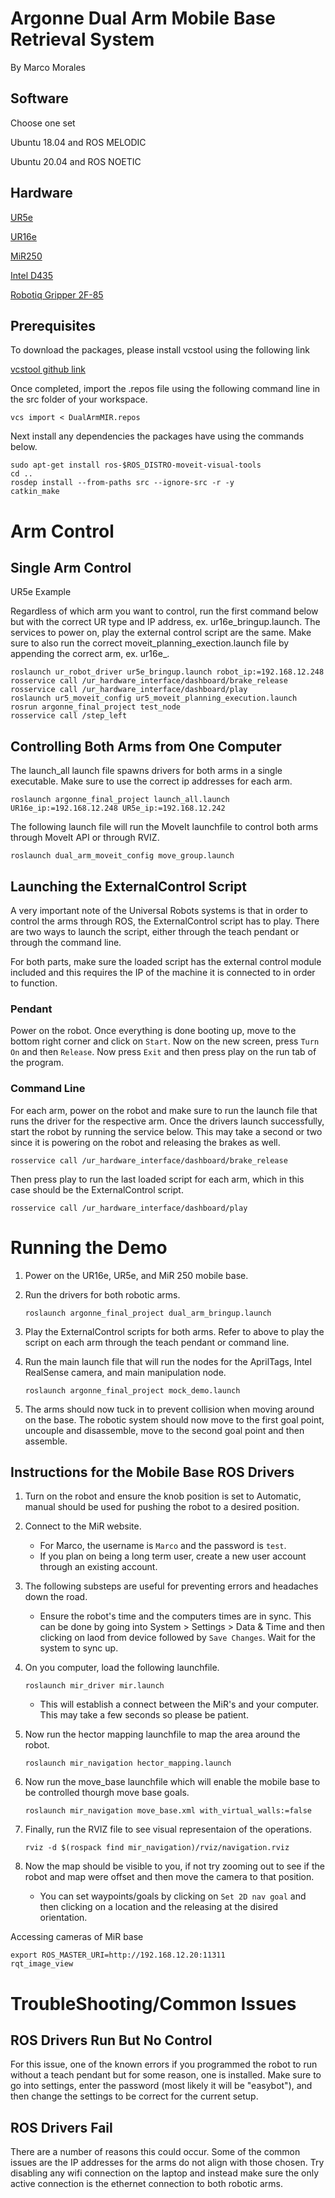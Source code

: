 # Argonne Dual Arm Mobile Base Retrieval System
By Marco Morales
<!-- Need to resize the pictures below -->
<!-- ![Robot_first](pictures/ArgonnePic1.png)

![Robot_second](pictures/ArgonnePic2.png) -->

## Software

Choose one set

Ubuntu 18.04 and ROS MELODIC 

Ubuntu 20.04 and ROS NOETIC

## Hardware

[UR5e](https://www.universal-robots.com/products/ur5-robot/)

[UR16e](https://www.universal-robots.com/products/ur16-robot/)

[MiR250](https://www.mobile-industrial-robots.com/solutions/robots/mir250/)

[Intel D435](https://www.intelrealsense.com/depth-camera-d435/)

[Robotiq Gripper 2F-85](https://robotiq.com/products/2f85-140-adaptive-robot-gripper)

## Prerequisites

To download the packages, please install vcstool using the following link

[vcstool github link](https://github.com/dirk-thomas/vcstool)

Once completed, import the .repos file using the following command line in the src folder of your workspace.

```
vcs import < DualArmMIR.repos
```

Next install any dependencies the packages have using the commands below.

```
sudo apt-get install ros-$ROS_DISTRO-moveit-visual-tools
cd ..
rosdep install --from-paths src --ignore-src -r -y
catkin_make
```
# Arm Control

## Single Arm Control

UR5e Example

Regardless of which arm you want to control, run the first command below but with the correct UR type and IP address, ex. ur16e_bringup.launch. The services to power on, play the external control script are the same. Make sure to also run the correct moveit_planning_exection.launch file by appending the correct arm, ex. ur16e_.

```
roslaunch ur_robot_driver ur5e_bringup.launch robot_ip:=192.168.12.248
rosservice call /ur_hardware_interface/dashboard/brake_release
rosservice call /ur_hardware_interface/dashboard/play
roslaunch ur5_moveit_config ur5_moveit_planning_execution.launch
rosrun argonne_final_project test_node
rosservice call /step_left
```

## Controlling Both Arms from One Computer

The launch_all launch file spawns drivers for both arms in a single executable. Make sure to use the correct ip addresses for each arm. 

```
roslaunch argonne_final_project launch_all.launch UR16e_ip:=192.168.12.248 UR5e_ip:=192.168.12.242
```

The following launch file will run the MoveIt launchfile to control both arms through MoveIt API or through RVIZ.

```
roslaunch dual_arm_moveit_config move_group.launch
```

## Launching the ExternalControl Script

A very important note of the Universal Robots systems is that in order to control the arms through ROS, the ExternalControl script has to play. There are two ways to launch the script, either through the teach pendant or through the command line.

For both parts, make sure the loaded script has the external control module included and this requires the IP of the machine it is connected to in order to function.

### Pendant 

Power on the robot. Once everything is done booting up, move to the bottom right corner and click on `Start`. Now on the new screen, press `Turn On` and then `Release`. Now press `Exit` and then press play on the run tab of the program. 

### Command Line

For each arm, power on the robot and make sure to run the launch file that runs the driver for the respective arm. Once the drivers launch successfully, start the robot by running the service below. This may take a second or two since it is powering on the robot and releasing the brakes as well.
```
rosservice call /ur_hardware_interface/dashboard/brake_release
```

Then press play to run the last loaded script for each arm, which in this case should be the ExternalControl script.

```
rosservice call /ur_hardware_interface/dashboard/play
```

# Running the Demo

1. Power on the UR16e, UR5e, and MiR 250 mobile base. 

2. Run the drivers for both robotic arms.
    ```
    roslaunch argonne_final_project dual_arm_bringup.launch
    ```
    
3. Play the ExternalControl scripts for both arms. Refer to above to play the script on each arm through the teach pendant or command line. 

4. Run the main launch file that will run the nodes for the AprilTags, Intel RealSense camera, and main manipulation node.
    ```
    roslaunch argonne_final_project mock_demo.launch
    ```
    
5. The arms should now tuck in to prevent collision when moving around on the base. The robotic system should now move to the first goal point, uncouple and disassemble, move to the second goal point and then assemble.


## Instructions for the Mobile Base ROS Drivers

1. Turn on the robot and ensure the knob position is set to Automatic, manual should be used for pushing the robot to a desired position.

2. Connect to the MiR website.
    - For Marco, the username is `Marco` and the password is `test`.
    - If you plan on being a long term user, create a new user account through an existing account.

3. The following substeps are useful for preventing errors and headaches down the road.
    - Ensure the robot's time and the computers times are in sync. This can be done by going into System > Settings > Data & Time and then clicking on laod from device followed by `Save Changes`. Wait for the system to sync up. 

4. On you computer, load the following launchfile.
    ```
    roslaunch mir_driver mir.launch
    ``` 
    - This will establish a connect between the MiR's and your computer. This may take a few seconds so please be patient. 

5. Now run the hector mapping launchfile to map the area around the robot.
    ```
    roslaunch mir_navigation hector_mapping.launch
    ```

6. Now run the move_base launchfile which will enable the mobile base to be controlled thourgh move base goals.
    ```
    roslaunch mir_navigation move_base.xml with_virtual_walls:=false
    ```
7. Finally, run the RVIZ file to see visual representaion of the operations.
    ```
    rviz -d $(rospack find mir_navigation)/rviz/navigation.rviz
    ```
8. Now the map should be visible to you, if not try zooming out to see if the robot and map were offset and then move the camera to that position. 
    - You can set waypoints/goals by clicking on `Set 2D nav goal` and then clicking on a location and the  releasing at the disired orientation. 

Accessing cameras of MiR base
```
export ROS_MASTER_URI=http://192.168.12.20:11311
rqt_image_view
```

# TroubleShooting/Common Issues

## ROS Drivers Run But No Control

For this issue, one of the known errors if you programmed the robot to run without a teach pendant but for some reason, one is installed. Make sure to go into settings, enter the password (most likely it will be "easybot"), and then change the settings to be correct for the current setup.

## ROS Drivers Fail

There are a number of reasons this could occur. Some of the common issues are the IP addresses for the arms do not align with those chosen. Try disabling any wifi connection on the laptop and instead make sure the only active connection is the ethernet connection to both robotic arms. 
